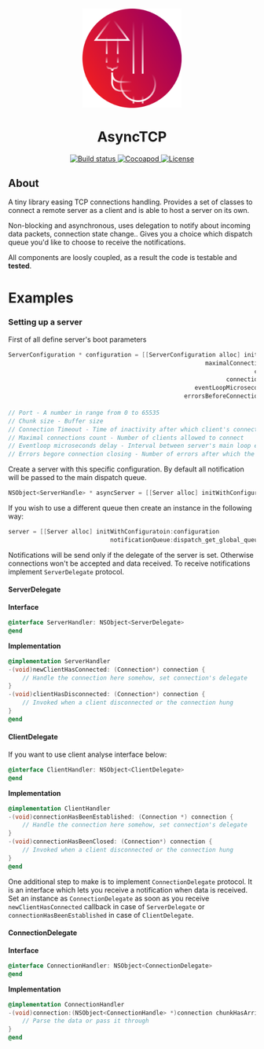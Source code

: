 <p align="center">
  <img src="https://github.com/mateuszstompor/AsyncTCP/blob/master/Assets/icon.png?raw=true" width="40%">
</p>
<h1 align="center">AsyncTCP</h1>
<p align="center">  
    <a href="https://www.travis-ci.org/mateuszstompor/AsyncTCP">
        <img src="https://github.com/mateuszstompor/AsyncTCP/actions/workflows/tests.yml/badge.svg" height="18pt" alt="Build status"/>
    </a>  
    <a href="https://cocoapods.org/pods/AsyncTCP">
        <img src="https://img.shields.io/cocoapods/v/AsyncTCP" height="18pt" alt="Cocoapod"/>
    </a>
    <a href="https://opensource.org/licenses/MIT">
        <img src="https://img.shields.io/badge/License-MIT-yellow.svg" height="18pt" alt="License"/>
    </a>
</p>

## About

A tiny library easing TCP connections handling. 
Provides a set of classes to connect a remote server as a client and is able to host a server on its own.

Non-blocking and asynchronous, uses delegation to notify about incoming data packets, connection state change.. 
Gives you a choice which dispatch queue you'd like to choose to receive the notifications. 

All components are loosly coupled, as a result the code is testable and **tested**.


# Examples
### Setting up a server
First of all define server's boot parameters
```objective-c
ServerConfiguration * configuration = [[ServerConfiguration alloc] initWithPort:57880
                                                        maximalConnectionsCount:5
                                                                      chunkSize:40
                                                              connectionTimeout:4
                                                     eventLoopMicrosecondsDelay:40
                                                  errorsBeforeConnectionClosing:3];

// Port - A number in range from 0 to 65535
// Chunk size - Buffer size
// Connection Timeout - Time of inactivity after which client's connection is going to be closed
// Maximal connections count - Number of clients allowed to connect
// Eventloop microseconds delay - Interval between server's main loop evaluations. Adjust depending on your network speed and device's resources utilization
// Errors begore connection closing - Number of errors after which the connection will be closed
```
Create a server with this specific configuration. By default all notification will be passed to the main dispatch queue.
```objective-c
NSObject<ServerHandle> * asyncServer = [[Server alloc] initWithConfiguratoin:configuration];
```
If you wish to use a different queue then create an instance in the following way:
```objective-c
server = [[Server alloc] initWithConfiguratoin:configuration 
                             notificationQueue:dispatch_get_global_queue(DISPATCH_QUEUE_PRIORITY_HIGH, 0)];
```
Notifications will be send only if the delegate of the server is set. 
Otherwise connections won't be accepted and data received. 
To receive notifications implement `ServerDelegate` protocol.
<h4>ServerDelegate</h4>

**Interface**
```objective-c
@interface ServerHandler: NSObject<ServerDelegate>
@end
```
**Implementation**
```objective-c
@implementation ServerHandler
-(void)newClientHasConnected: (Connection*) connection {
    // Handle the connection here somehow, set connection's delegate
}
-(void)clientHasDisconnected: (Connection*) connection {
    // Invoked when a client disconnected or the connection hung 
}
@end
```
<h4>ClientDelegate</h4>

If you want to use client analyse interface below:
```objective-c
@interface ClientHandler: NSObject<ClientDelegate>
@end
```
**Implementation**
```objective-c
@implementation ClientHandler
-(void)connectionHasBeenEstablished: (Connection *) connection {
    // Handle the connection here somehow, set connection's delegate
}
-(void)connectionHasBeenClosed: (Connection*) connection {
    // Invoked when a client disconnected or the connection hung 
}
@end
```
One additional step to make is to implement `ConnectionDelegate` protocol. 
It is an interface which lets you receive a notification when data is received. 
Set an instance as `ConnectionDelegate` as soon as you receive `newClientHasConnected` callback in case of `ServerDelegate` or `connectionHasBeenEstablished` in case of `ClientDelegate`.
<h4>ConnectionDelegate</h4>

**Interface**
```objective-c
@interface ConnectionHandler: NSObject<ConnectionDelegate>
@end
```
**Implementation**
```objective-c
@implementation ConnectionHandler
-(void)connection:(NSObject<ConnectionHandle> *)connection chunkHasArrived:(NSData *)data {
    // Parse the data or pass it through 
}
@end
```

